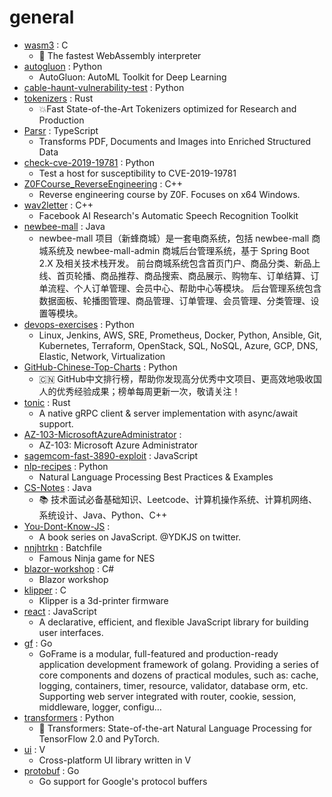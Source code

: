 # general
- [wasm3](https://github.com/wasm3/wasm3) : C
  - 🚀 The fastest WebAssembly interpreter
- [autogluon](https://github.com/awslabs/autogluon) : Python
  - AutoGluon: AutoML Toolkit for Deep Learning
- [cable-haunt-vulnerability-test](https://github.com/Lyrebirds/cable-haunt-vulnerability-test) : Python
- [tokenizers](https://github.com/huggingface/tokenizers) : Rust
  - 💥Fast State-of-the-Art Tokenizers optimized for Research and Production
- [Parsr](https://github.com/axa-group/Parsr) : TypeScript
  - Transforms PDF, Documents and Images into Enriched Structured Data
- [check-cve-2019-19781](https://github.com/cisagov/check-cve-2019-19781) : Python
  - Test a host for susceptibility to CVE-2019-19781
- [Z0FCourse_ReverseEngineering](https://github.com/0xZ0F/Z0FCourse_ReverseEngineering) : C++
  - Reverse engineering course by Z0F. Focuses on x64 Windows.
- [wav2letter](https://github.com/facebookresearch/wav2letter) : C++
  - Facebook AI Research's Automatic Speech Recognition Toolkit
- [newbee-mall](https://github.com/newbee-ltd/newbee-mall) : Java
  - newbee-mall 项目（新蜂商城）是一套电商系统，包括 newbee-mall 商城系统及 newbee-mall-admin 商城后台管理系统，基于 Spring Boot 2.X 及相关技术栈开发。 前台商城系统包含首页门户、商品分类、新品上线、首页轮播、商品推荐、商品搜索、商品展示、购物车、订单结算、订单流程、个人订单管理、会员中心、帮助中心等模块。 后台管理系统包含数据面板、轮播图管理、商品管理、订单管理、会员管理、分类管理、设置等模块。
- [devops-exercises](https://github.com/bregman-arie/devops-exercises) : Python
  - Linux, Jenkins, AWS, SRE, Prometheus, Docker, Python, Ansible, Git, Kubernetes, Terraform, OpenStack, SQL, NoSQL, Azure, GCP, DNS, Elastic, Network, Virtualization
- [GitHub-Chinese-Top-Charts](https://github.com/kon9chunkit/GitHub-Chinese-Top-Charts) : Python
  - 🇨🇳 GitHub中文排行榜，帮助你发现高分优秀中文项目、更高效地吸收国人的优秀经验成果；榜单每周更新一次，敬请关注！
- [tonic](https://github.com/hyperium/tonic) : Rust
  - A native gRPC client & server implementation with async/await support.
- [AZ-103-MicrosoftAzureAdministrator](https://github.com/MicrosoftLearning/AZ-103-MicrosoftAzureAdministrator) : 
  - AZ-103: Microsoft Azure Administrator
- [sagemcom-fast-3890-exploit](https://github.com/Lyrebirds/sagemcom-fast-3890-exploit) : JavaScript
- [nlp-recipes](https://github.com/microsoft/nlp-recipes) : Python
  - Natural Language Processing Best Practices & Examples
- [CS-Notes](https://github.com/CyC2018/CS-Notes) : Java
  - 📚 技术面试必备基础知识、Leetcode、计算机操作系统、计算机网络、系统设计、Java、Python、C++
- [You-Dont-Know-JS](https://github.com/getify/You-Dont-Know-JS) : 
  - A book series on JavaScript. @YDKJS on twitter.
- [nnjhtrkn](https://github.com/omuanko/nnjhtrkn) : Batchfile
  - Famous Ninja game for NES
- [blazor-workshop](https://github.com/dotnet-presentations/blazor-workshop) : C#
  - Blazor workshop
- [klipper](https://github.com/KevinOConnor/klipper) : C
  - Klipper is a 3d-printer firmware
- [react](https://github.com/facebook/react) : JavaScript
  - A declarative, efficient, and flexible JavaScript library for building user interfaces.
- [gf](https://github.com/gogf/gf) : Go
  - GoFrame is a modular, full-featured and production-ready application development framework of golang. Providing a series of core components and dozens of practical modules, such as: cache, logging, containers, timer, resource, validator, database orm, etc. Supporting web server integrated with router, cookie, session, middleware, logger, configu…
- [transformers](https://github.com/huggingface/transformers) : Python
  - 🤗 Transformers: State-of-the-art Natural Language Processing for TensorFlow 2.0 and PyTorch.
- [ui](https://github.com/vlang/ui) : V
  - Cross-platform UI library written in V
- [protobuf](https://github.com/golang/protobuf) : Go
  - Go support for Google's protocol buffers
